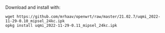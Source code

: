 Download and install with:

```
wget https://github.com/mrhaav/openwrt/raw/master/21.02.7/uqmi_2022-11-29-0.10_mipsel_24kc.ipk
opkg install uqmi_2022-11-29-0.11_mipsel_24kc.ipk
```
